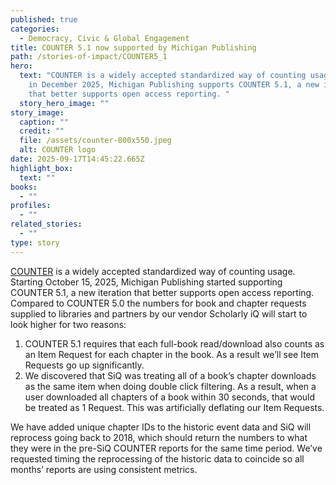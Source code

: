 ```yaml
---
published: true
categories:
  - Democracy, Civic & Global Engagement
title: COUNTER 5.1 now supported by Michigan Publishing
path: /stories-of-impact/COUNTER5_1
hero:
  text: "COUNTER is a widely accepted standardized way of counting usage. Starting
    in December 2025, Michigan Publishing supports COUNTER 5.1, a new iteration
    that better supports open access reporting. "
  story_hero_image: ""
story_image:
  caption: ""
  credit: ""
  file: /assets/counter-800x550.jpeg
  alt: COUNTER logo
date: 2025-09-17T14:45:22.665Z
highlight_box:
  text: ""
books:
  - ""
profiles:
  - ""
related_stories:
  - ""
type: story
---
```

[COUNTER](https://www.countermetrics.org/) is a widely accepted standardized way of counting usage. Starting October 15, 2025, Michigan Publishing started supporting COUNTER 5.1, a new iteration that better supports open access reporting. Compared to COUNTER 5.0 the numbers for book and chapter requests supplied to libraries and partners by our vendor Scholarly iQ will start to look higher for two reasons:

1. COUNTER 5.1 requires that each full-book read/download also counts as an Item Request for each chapter in the book. As a result we’ll see Item Requests go up significantly. 
2. We discovered that SiQ was treating all of a book’s chapter downloads as the same item when doing double click filtering. As a result, when a user downloaded all chapters of a book within 30 seconds, that would be treated as 1 Request. This was artificially deflating our Item Requests. 

We have added unique chapter IDs to the historic event data and SiQ will reprocess going back to 2018, which should return the numbers to what they were in the pre-SiQ COUNTER reports for the same time period. We’ve requested timing the reprocessing of the historic data to coincide so all months’ reports are using consistent metrics.